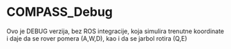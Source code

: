 # COMPASS_Debug

Ovo je DEBUG verzija, bez ROS integracije, koja simulira trenutne koordinate i daje da se rover pomera (A,W,D), kao i da se jarbol rotira (Q,E)
